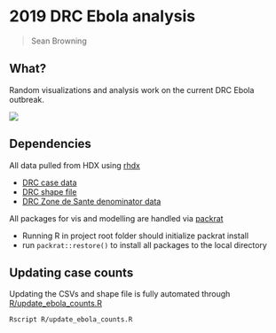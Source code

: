 # 2019 DRC Ebola analysis  
> Sean Browning  

## What?  

Random visualizations and analysis work on the current DRC Ebola outbreak.


![](output/viz.gif)

## Dependencies  

All data pulled from HDX using [rhdx](https://github.com/dickoa/rhdx)  
- [DRC case data](https://data.humdata.org/dataset/ebola-cases-and-deaths-drc-north-kivu)
- [DRC shape file](https://data.humdata.org/dataset/democratic-republic-of-congo-health-boundaries) 
- [DRC Zone de Sante denominator data](https://data.humdata.org/dataset/dr-congo-health-0)  

All packages for vis and modelling are handled via [packrat](https://github.com/rstudio/packrat)  

- Running R in project root folder should initialize packrat install  
- run `packrat::restore()` to install all packages to the local directory  

## Updating case counts  

Updating the CSVs and shape file is fully automated through [R/update_ebola_counts.R](https://github.com/beansrowning/drc_ebola_2019/blob/master/R/update_ebola_counts.R)  

```shell
Rscript R/update_ebola_counts.R
```